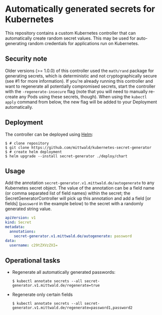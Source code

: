 # Automatically generated secrets for Kubernetes

This repository contains a custom Kubernetes controller that can automatically create
random secret values. This may be used for auto-generating random credentials for
applications run on Kubernetes.

## Security note

Older versions (>= 1.0.0) of this controller used the `math/rand` package for generating secrets, which is deterministic and not cryptographically secure (see #1 for more information). If you're already running this controller and want to regenerate all potentially compromised secrets, start the controller with the `-regenerate-insecure` flag (note that you will need to manually re-create any Pods using these secrets, though). When using the `kubectl apply` command from below, the new flag will be added to your Deployment automatically.

## Deployment

The controller can be deployed using [Helm](https://helm.sh):

```shellsession
$ # clone repository
$ git clone https://github.com/mittwald/kubernetes-secret-generator
$ # create helm deployment
$ helm upgrade --install secret-generator ./deploy/chart
```

## Usage

Add the annotation `secret-generator.v1.mittwald.de/autogenerate` to any Kubernetes
secret object. The value of the annotation can be a field name 
(or comma separated list of field names) within the secret; the
SecretGeneratorController will pick up this annotation and add a field [or fields] 
(`password` in the example below) to the secret with a randomly generated string value.

```yaml
apiVersion: v1
kind: Secret
metadata:
  annotations:
    secret-generator.v1.mittwald.de/autogenerate: password
data:
  username: c29tZXVzZXI=
```

## Operational tasks

-   Regenerate all automatically generated passwords:

    ```
    $ kubectl annotate secrets --all secret-generator.v1.mittwald.de/regenerate=true
    ```
    
-   Regenerate only certain fields
    ```
    $ kubectl annotate secrets --all secret-generator.v1.mittwald.de/regenerate=password1,password2
    ```
